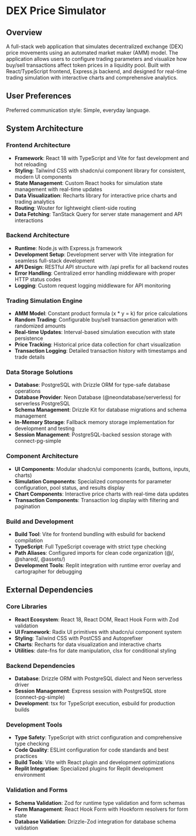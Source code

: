 # DEX Price Simulator

## Overview

A full-stack web application that simulates decentralized exchange (DEX) price movements using an automated market maker (AMM) model. The application allows users to configure trading parameters and visualize how buy/sell transactions affect token prices in a liquidity pool. Built with React/TypeScript frontend, Express.js backend, and designed for real-time trading simulation with interactive charts and comprehensive analytics.

## User Preferences

Preferred communication style: Simple, everyday language.

## System Architecture

### Frontend Architecture
- **Framework**: React 18 with TypeScript and Vite for fast development and hot reloading
- **Styling**: Tailwind CSS with shadcn/ui component library for consistent, modern UI components
- **State Management**: Custom React hooks for simulation state management with real-time updates
- **Data Visualization**: Recharts library for interactive price charts and trading analytics
- **Routing**: Wouter for lightweight client-side routing
- **Data Fetching**: TanStack Query for server state management and API interactions

### Backend Architecture
- **Runtime**: Node.js with Express.js framework
- **Development Setup**: Development server with Vite integration for seamless full-stack development
- **API Design**: RESTful API structure with /api prefix for all backend routes
- **Error Handling**: Centralized error handling middleware with proper HTTP status codes
- **Logging**: Custom request logging middleware for API monitoring

### Trading Simulation Engine
- **AMM Model**: Constant product formula (x * y = k) for price calculations
- **Random Trading**: Configurable buy/sell transaction generation with randomized amounts
- **Real-time Updates**: Interval-based simulation execution with state persistence
- **Price Tracking**: Historical price data collection for chart visualization
- **Transaction Logging**: Detailed transaction history with timestamps and trade details

### Data Storage Solutions
- **Database**: PostgreSQL with Drizzle ORM for type-safe database operations
- **Database Provider**: Neon Database (@neondatabase/serverless) for serverless PostgreSQL
- **Schema Management**: Drizzle Kit for database migrations and schema management
- **In-Memory Storage**: Fallback memory storage implementation for development and testing
- **Session Management**: PostgreSQL-backed session storage with connect-pg-simple

### Component Architecture
- **UI Components**: Modular shadcn/ui components (cards, buttons, inputs, charts)
- **Simulation Components**: Specialized components for parameter configuration, pool status, and results display
- **Chart Components**: Interactive price charts with real-time data updates
- **Transaction Components**: Transaction log display with filtering and pagination

### Build and Development
- **Build Tool**: Vite for frontend bundling with esbuild for backend compilation
- **TypeScript**: Full TypeScript coverage with strict type checking
- **Path Aliases**: Configured imports for clean code organization (@/, @shared/, @assets/)
- **Development Tools**: Replit integration with runtime error overlay and cartographer for debugging

## External Dependencies

### Core Libraries
- **React Ecosystem**: React 18, React DOM, React Hook Form with Zod validation
- **UI Framework**: Radix UI primitives with shadcn/ui component system
- **Styling**: Tailwind CSS with PostCSS and Autoprefixer
- **Charts**: Recharts for data visualization and interactive charts
- **Utilities**: date-fns for date manipulation, clsx for conditional styling

### Backend Dependencies
- **Database**: Drizzle ORM with PostgreSQL dialect and Neon serverless driver
- **Session Management**: Express session with PostgreSQL store (connect-pg-simple)
- **Development**: tsx for TypeScript execution, esbuild for production builds

### Development Tools
- **Type Safety**: TypeScript with strict configuration and comprehensive type checking
- **Code Quality**: ESLint configuration for code standards and best practices
- **Build Tools**: Vite with React plugin and development optimizations
- **Replit Integration**: Specialized plugins for Replit development environment

### Validation and Forms
- **Schema Validation**: Zod for runtime type validation and form schemas
- **Form Management**: React Hook Form with Hookform resolvers for form state
- **Database Validation**: Drizzle-Zod integration for database schema validation